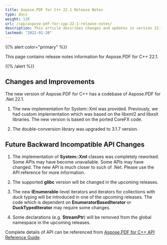 ```yaml
---
title: Aspose.PDF for C++ 22.1 Release Notes
type: docs
weight: 120
url: /cpp/aspose-pdf-for-cpp-22-1-release-notes/
description: This article decsribes changes and updates in version 22.1 of Aspose.PDF for C++ library
lastmod: "2022-01-20"
---
```


{{% alert color="primary" %}}

This page contains release notes information for Aspose.PDF for C++ 22.1.

{{% /alert %}}

## Changes and Improvements

The new version of Aspose.PDF for C++ has a codebase of Aspose.PDF for .Net 22.1.

1. The new implementation for System::Xml was provided. Previously, we had custom implementation which was based on the libxml2 and libxslt libraries. The new version is based on the ported CoreFX code.

1. The double-conversion library was upgraded to 3.1.7 version.

## Future Backward Incompatible API Changes

1. The implementation of **System::Xml** classes was completely reworked. Some APIs may have become unavailable. Some APIs may have changed. The new API is much closer to such of .Net. Please use the API reference for more information.

1. The supported **glibc** version will be changed in the upcoming releases.

1. The new **IEnumerable**-level iterators and iterators for collections with duck typing will be introduced in one of the upcoming releases. The code which is dependent on **EnumeratorBasedIterator** or **DuckTypedIterator** may require some changes.

1. Some declarations (e.g. **StreamPtr**) will be removed from the global namespace in the upcoming releases.

Complete details of API can be referenced from [Aspose.PDF for C++ API Reference Guide](https://apireference.aspose.com/pdf/cpp).
